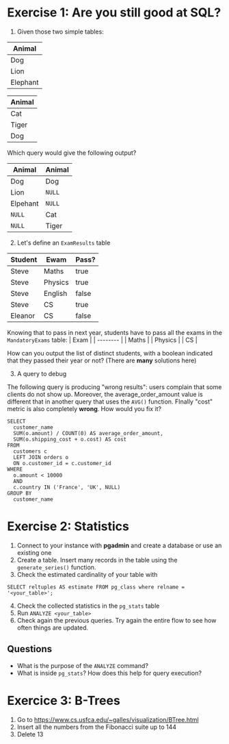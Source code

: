 # Exercise 1: Are you still good at SQL?

1. Given those two simple tables:

| Animal   |
| -------- |
| Dog      |
| Lion     |
| Elephant |

| Animal |
| ------ |
| Cat    |
| Tiger  |
| Dog    |

Which query would give the following output?

| Animal   | Animal |
| ---------|--------|
| Dog      | Dog    |
| Lion     | `NULL` |
| Elpehant | `NULL` |
| `NULL`   | Cat    |
| `NULL`   | Tiger  |

2. Let's define an `ExamResults` table

| Student  | Ewam  | Pass?   |
| ---------|---------|-------|
| Steve    | Maths   | true  |
| Steve    | Physics | true  |
| Steve    | English | false |
| Steve    | CS      | true  |
| Eleanor  | CS      | false |

Knowing that to pass in next year, students have to pass all the exams in the `MandatoryExams` table:
| Exam     |
| -------- |
| Maths    |
| Physics  |
| CS       |

How can you output the list of distinct students, with a boolean indicated that they passed their year or not?
(There are **many** solutions here)


3. A query to debug

The following query is producing "wrong results": users complain that some clients do not show up. Moreover, the average_order_amount value is different that in another query that uses the `AVG()` function.
FInally "cost" metric is also completely **wrong**.
How would you fix it?

```
SELECT
  customer_name
  SUM(o.amount) / COUNT(0) AS average_order_amount,
  SUM(o.shipping_cost + o.cost) AS cost
FROM
  customers c
  LEFT JOIN orders o
  ON o.customer_id = c.customer_id
WHERE 
  o.amount < 10000
  AND
  c.country IN ('France', 'UK', NULL)
GROUP BY
  customer_name
```

# Exercise 2: Statistics
1. Connect to your instance with **pgadmin** and create a database or use an existing one
2. Create a table. Insert many records in the table using the `generate_series()` function.
3. Check the estimated cardinality of your table with 

```SELECT reltuples AS estimate FROM pg_class where relname = '<your_table>';```

4. Check the collected statistics in the `pg_stats` table
5. Run `ANALYZE <your_table>`
6. Check again the previous queries. Try again the entire flow to see how often things are updated.

## Questions
- What is the purpose of the `ANALYZE` command?
- What is inside `pg_stats`? How does this help for query execution?


# Exercice 3: B-Trees
1. Go to https://www.cs.usfca.edu/~galles/visualization/BTree.html
2. Insert all the numbers from the Fibonacci suite up to 144
3. Delete 13